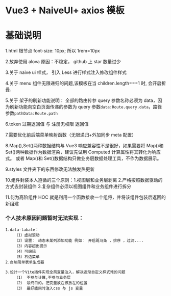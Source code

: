 # Vue3 + NaiveUI+ axios 模板

# 基础说明

1.html 根节点 font-size: 10px; 所以 1rem=10px

2.放弃使用 alova 原因：不稳定， github 上 star 数量过少

3.关于 naive ui 样式， 引入 Less 进行样式注入修改组件样式

4.关于 menu 组件无限递归的问题,该模板在当 children.length===1 时, 会开启折叠.

5.关于 架子的刷新功能说明： 全部的路由传参 query 参数名称必须为 data，因为刷新功能向空白页面传递的参数为
query 参数`data:Route.query.data`，路径参数`pathData:Route.path`

6.token 过期返回值 与 注册无权限 返回值

7.需要优化前后端菜单映射函数（无限递归+外加同步 meta 配置）

8.Map(),Set()两种数据结构与 Vue3 响应兼容性不是很好，如果需要将 Map()和 Set()两种数据作为数据渲染，建议先试用 Computed 计算属性将其转化为响应式。
或者 Map()和 Set()数据结构只做业务层数据处理工具，不作为数据展示。

9.styles 文件夹下的东西修改无法触发热更新

10.组件封装本人遵循的三个原则：1.视图层和业务层剥离 2.严格按照数据驱动的方式去封装组件 3.复杂组件必须以视图组件和业务组件进行拆分

11.何为高阶组件 HOC 就是利用一个函数接收一个组将，并将该组件包装后返回的新组建

### 个人技术原因问题暂时无法实现：

    1.data-tabale：
        （1）虚拟滚动
        （2）设置： 动态未某列添加功能 例如： 开启斑马条 ，排序 ，过滤....
        （3）内容超出提示
        （4）可编辑
        （5）右边菜单
    2.自制简单表单生成器

    3.设计一个Vite插件实现全局变量注入，解决逐渐自定义样式难的问题
        （1） 不参与计算,不参与业务层
        （2） 最终目的，把变量放在该放在的位置
        （3） 最好能同时注入css 与 js 变量
